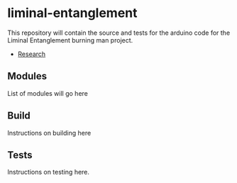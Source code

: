 # liminal-entanglement
This repository will contain the source and tests for the arduino code for the Liminal Entanglement burning man project. 

- [Research](docs/research.md)

## Modules
List of modules will go here

## Build
Instructions on building here

## Tests
Instructions on testing here. 
